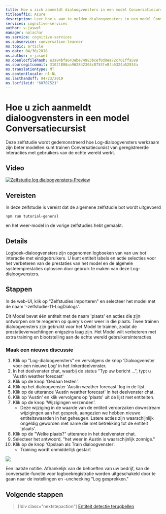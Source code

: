 ```yaml
---
title: Hoe u zich aanmeldt dialoogvensters in een model Conversatiecursist - Microsoft Cognitive Services | Microsoft Docs
titleSuffix: Azure
description: Leer hoe u aan te melden dialoogvensters in een model Conversatiecursist.
services: cognitive-services
author: v-jaswel
manager: nolachar
ms.service: cognitive-services
ms.subservice: conversation-learner
ms.topic: article
ms.date: 04/30/2018
ms.author: v-jaswel
ms.openlocfilehash: e3a84bfa643ebe74983bcef0d0ea72c701ffa589
ms.sourcegitcommit: 3102f886aa962842303c8753fe8fa5324a52834a
ms.translationtype: MT
ms.contentlocale: nl-NL
ms.lasthandoff: 04/23/2019
ms.locfileid: "60707521"
---
```

# <a name="how-to-log-dialogs-in-a-conversation-learner-model"></a>Hoe u zich aanmeldt dialoogvensters in een model Conversatiecursist

Deze zelfstudie wordt gedemonstreerd hoe Log-dialoogvensters werkzaam zijn beter modellen kunt trainen Conversatiecursist van geregistreerde interacties met gebruikers van de echte wereld werkt.

## <a name="video"></a>Video

[![Zelfstudie log dialoogvensters-Preview](https://aka.ms/cl_Tutorial_v3_LogDialogs_Preview)](https://aka.ms/cl_Tutorial_v3_LogDialogs)

## <a name="requirements"></a>Vereisten
In deze zelfstudie is vereist dat de algemene zelfstudie bot wordt uitgevoerd

    npm run tutorial-general

en het weer-model in de vorige zelfstudies hebt gemaakt.

## <a name="details"></a>Details
Logboek-dialoogvensters zijn opgenomen logboeken van van uw bot interactie met eindgebruikers. U kunt entiteit labels en actie selecties voor het verbeteren van de prestaties van het model en de algehele systeemprestaties oplossen door gebruik te maken van deze Log-dialoogvensters.

## <a name="steps"></a>Stappen

In de web-UI, klik op "Zelfstudies importeren" en selecteer het model met de naam '-zelfstudie-11-LogDialogs'.

Dit Model bevat één entiteit met de naam 'plaats' en acties die zijn ontworpen om te reageren op query's over weer in die plaats. Twee trainen dialoogvensters zijn gebruikt voor het Model te trainen, zodat de prestatieverwachtingen enigszins laag zijn. Het Model wilt verbeteren met extra training en blootstelling aan de echte wereld gebruikersinteracties.

### <a name="create-a-new-conversation"></a>Maak een nieuwe discussie

1. Klik op "Log-dialoogvensters" en vervolgens de knop 'Dialoogvenster voor een nieuwe Log' in het linkerdeelvenster.
2. In het deelvenster chat, waarbij de status "Typ uw bericht …", typt u 'Austin weather forecast'
3. Klik op de knop 'Gedaan testen'.
4. Klik op het dialoogvenster 'Austin weather forecast' log in de lijst.
5. Klik op de utterance 'Austin weather forecast' in het deelvenster chat.
6. Klik op 'Austin' en klik vervolgens op 'plaats' uit de lijst met entiteiten.
7. Klik op de knop 'Wijzigingen verzenden'.
    - Deze wijziging in de waarde van de entiteit veroorzaken downstream wijzigingen aan het gesprek, aangezien we hebben nieuwe entiteitswaarden in het geheugen. Latere acties zijn waarschijnlijk ongeldig geworden met name die met betrekking tot de entiteit 'plaats'.
8. Klik op de "Welke plaats?" utterance in het deelvenster chat.
9. Selecteer het antwoord, "het weer in Austin is waarschijnlijk zonnige."
10. Klik op de knop 'Opslaan als Train dialoogvenster'.
    - Training wordt onmiddellijk gestart

![](../media/T11_logdialog.png)

Een laatste notitie. Afhankelijk van de behoeften van uw bedrijf, kan de conversatie-functie voor logboekregistratie worden uitgeschakeld door te gaan naar de instellingen en -unchecking "Log gesprekken."

## <a name="next-steps"></a>Volgende stappen

> [!div class="nextstepaction"]
> [Entiteit detectie terugbellen](./12-entity-detection-callback.md)
